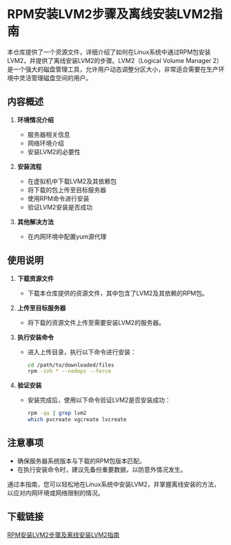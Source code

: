 # RPM安装LVM2步骤及离线安装LVM2指南

本仓库提供了一个资源文件，详细介绍了如何在Linux系统中通过RPM包安装LVM2，并提供了离线安装LVM2的步骤。LVM2（Logical Volume Manager 2）是一个强大的磁盘管理工具，允许用户动态调整分区大小，非常适合需要在生产环境中灵活管理磁盘空间的用户。

## 内容概述

1. **环境情况介绍**
   - 服务器相关信息
   - 网络环境介绍
   - 安装LVM2的必要性

2. **安装流程**
   - 在虚拟机中下载LVM2及其依赖包
   - 将下载的包上传至目标服务器
   - 使用RPM命令进行安装
   - 验证LVM2安装是否成功

3. **其他解决方法**
   - 在内网环境中配置yum源代理

## 使用说明

1. **下载资源文件**
   - 下载本仓库提供的资源文件，其中包含了LVM2及其依赖的RPM包。

2. **上传至目标服务器**
   - 将下载的资源文件上传至需要安装LVM2的服务器。

3. **执行安装命令**
   - 进入上传目录，执行以下命令进行安装：
     ```bash
     cd /path/to/downloaded/files
     rpm -ivh * --nodeps --force
     ```

4. **验证安装**
   - 安装完成后，使用以下命令验证LVM2是否安装成功：
     ```bash
     rpm -qa | grep lvm2
     which pvcreate vgcreate lvcreate
     ```

## 注意事项

- 确保服务器系统版本与下载的RPM包版本匹配。
- 在执行安装命令时，建议先备份重要数据，以防意外情况发生。

通过本指南，您可以轻松地在Linux系统中安装LVM2，并掌握离线安装的方法，以应对内网环境或网络限制的情况。

## 下载链接

[RPM安装LVM2步骤及离线安装LVM2指南](https://pan.quark.cn/s/385147e40ef5)